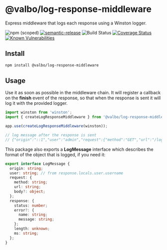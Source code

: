 # @valbo/log-response-middleware

Express middleware that logs each response using a Winston logger.

![npm (scoped)](https://img.shields.io/npm/v/@valbo/log-response-middleware)
[![semantic-release](https://img.shields.io/badge/%20%20%F0%9F%93%A6%F0%9F%9A%80-semantic--release-e10079.svg)](https://github.com/semantic-release/semantic-release)
![Build Status](https://img.shields.io/github/workflow/status/valverdealbo/log-response-middleware/CI)
[![Coverage Status](https://coveralls.io/repos/github/valverdealbo/log-response-middleware/badge.svg?branch=main)](https://coveralls.io/github/valverdealbo/log-response-middleware?branch=main)
[![Known Vulnerabilities](https://snyk.io/test/github/valverdealbo/log-response-middleware/badge.svg?targetFile=package.json)](https://snyk.io/test/github/valverdealbo/log-response-middleware?targetFile=package.json)

## Install

```bash
npm install @valbo/log-response-middleware
```

## Usage

Use it as soon as possible in the middleware chain. It will register a callback on the **finish** event of the response, so that when the response is sent it will log it with the provided logger.

```typescript
import winston from 'winston';
import { createLogResponseMiddleware } from '@valbo/log-response-middleware';

app.use(createLogResponseMiddleware(winston));

// log message after the response is sent
// {"origin":"::1","user":"admin","request":{"method":"GET","url":"/login"},"response":{"status":200,"length":"226","ms":"105.558"}}
```

This package also exports a **LogMessage** interface which describes the format of the object that is logged, if you need it:

```typescript
export interface LogMessage {
  origin: string;
  user: string; // from response.locals.user.username
  request: {
    method: string;
    url: string;
    body?: object;
  };
  response: {
    status: number;
    error?: {
      name: string;
      message: string;
    };
    length: unknown;
    ms: string;
  };
}
```
